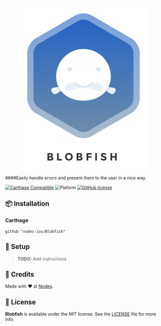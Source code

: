 <div style="text-align:center"><img src ="./Blobfish_icon.png" /></div>

####Easily handle errors and present them to the user in a nice way.

[![Carthage Compatible](https://img.shields.io/badge/Carthage-compatible-4BC51D.svg?style=flat)](https://github.com/Carthage/Carthage)
![Plaform](https://img.shields.io/badge/platform-iOS-lightgrey.svg)
[![GitHub license](https://img.shields.io/badge/license-MIT-blue.svg)](https://github.com/nodes-ios/Policeman/blob/master/LICENSE)

## 📦 Installation

### Carthage
~~~
github "nodes-ios/Blobfish"
~~~

## 🔧 Setup
> **TODO:** Add instructions


## 👥 Credits
Made with ❤️ at [Nodes](http://nodesagency.com).

## 📄 License
**Blobfish** is available under the MIT license. See the [LICENSE](https://github.com/nodes-ios/Blobfish/blob/master/LICENSE) file for more info.
